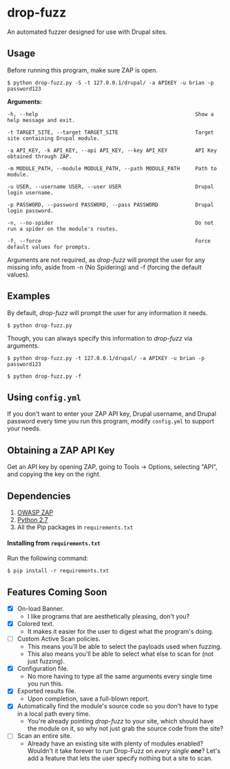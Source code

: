 # drop-fuzz

An automated fuzzer designed for use with Drupal sites.


## Usage

Before running this program, make sure ZAP is open.

    $ python drop-fuzz.py -S -t 127.0.0.1/drupal/ -a APIKEY -u brian -p password123

**Arguments:**

    -h, --help                                                   Show a help message and exit.

    -t TARGET_SITE, --target TARGET_SITE                         Target site containing Drupal module.

    -a API_KEY, -k API_KEY, --api API_KEY, --key API_KEY         API Key obtained through ZAP.

    -m MODULE_PATH, --module MODULE_PATH, --path MODULE_PATH     Path to module.

    -u USER, --username USER, --user USER                        Drupal login username.

    -p PASSWORD, --password PASSWORD, --pass PASSWORD            Drupal login password.

    -n, --no-spider                                              Do not run a spider on the module's routes.

    -f, --force                                                  Force default values for prompts.

Arguments are not required, as _drop-fuzz_ will prompt the user for any missing
info, aside from -n (No Spidering) and -f (forcing the default values).


## Examples

By default, _drop-fuzz_ will prompt the user for any information it needs.

    $ python drop-fuzz.py

Though, you can always specify this information to _drop-fuzz_ via arguments.

    $ python drop-fuzz.py -t 127.0.0.1/drupal/ -a APIKEY -u brian -p password123

    $ python drop-fuzz.py -f


## Using `config.yml`

If you don't want to enter your ZAP API key, Drupal username, and Drupal
password every time you run this program, modify `config.yml` to support your
needs.


## Obtaining a ZAP API Key

Get an API key by opening ZAP, going to Tools -> Options, selecting "API",
and copying the key on the right.


## Dependencies

1. [OWASP ZAP](https://www.owasp.org/index.php/OWASP_Zed_Attack_Proxy_Project)
2. [Python 2.7](https://www.python.org/downloads/)
3. All the Pip packages in `requirements.txt`

#### Installing from `requirements.txt`

Run the following command:
```
$ pip install -r requirements.txt
```


## Features Coming Soon

- [x] On-load Banner.
    - I like programs that are aesthetically pleasing, don't you?
- [x] Colored text.
    - It makes it easier for the user to digest what the program's doing.
- [ ] Custom Active Scan policies.
    - This means you'll be able to select the payloads used when fuzzing.
    - This also means you'll be able to select what else to scan for (not just fuzzing).
- [x] Configuration file.
    - No more having to type all the same arguments every single time you run this.
- [x] Exported results file.
    - Upon completion, save a full-blown report.
- [x] Automatically find the module's source code so you don't have to type in a local path every time.
    - You're already pointing _drop-fuzz_ to your site, which should have the module on it,
    so why not just grab the source code from the site?
- [ ] Scan an entire site.
    - Already have an existing site with plenty of modules enabled? Wouldn't it
    take forever to run Drop-Fuzz on _every single **one**_? Let's add a feature
    that lets the user specify nothing but a site to scan.
